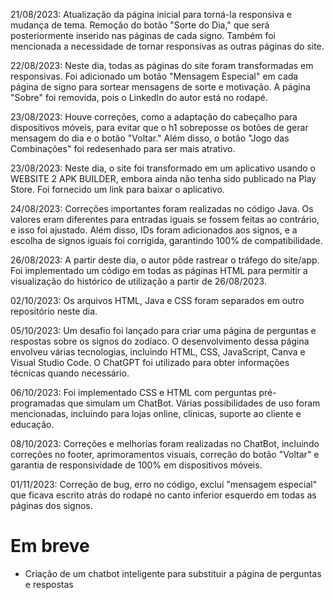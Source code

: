 21/08/2023: Atualização da página inicial para torná-la responsiva e mudança de tema. Remoção do botão "Sorte do Dia," que será posteriormente inserido nas páginas de cada signo. Também foi mencionada a necessidade de tornar responsivas as outras páginas do site.

22/08/2023: Neste dia, todas as páginas do site foram transformadas em responsivas. Foi adicionado um botão "Mensagem Especial" em cada página de signo para sortear mensagens de sorte e motivação. A página "Sobre" foi removida, pois o LinkedIn do autor está no rodapé.

23/08/2023: Houve correções, como a adaptação do cabeçalho para dispositivos móveis, para evitar que o h1 sobreposse os botões de gerar mensagem do dia e o botão "Voltar." Além disso, o botão "Jogo das Combinações" foi redesenhado para ser mais atrativo.

23/08/2023: Neste dia, o site foi transformado em um aplicativo usando o WEBSITE 2 APK BUILDER, embora ainda não tenha sido publicado na Play Store. Foi fornecido um link para baixar o aplicativo.

24/08/2023: Correções importantes foram realizadas no código Java. Os valores eram diferentes para entradas iguais se fossem feitas ao contrário, e isso foi ajustado. Além disso, IDs foram adicionados aos signos, e a escolha de signos iguais foi corrigida, garantindo 100% de compatibilidade.

26/08/2023: A partir deste dia, o autor pôde rastrear o tráfego do site/app. Foi implementado um código em todas as páginas HTML para permitir a visualização do histórico de utilização a partir de 26/08/2023.

02/10/2023: Os arquivos HTML, Java e CSS foram separados em outro repositório neste dia.

05/10/2023: Um desafio foi lançado para criar uma página de perguntas e respostas sobre os signos do zodíaco. O desenvolvimento dessa página envolveu várias tecnologias, incluindo HTML, CSS, JavaScript, Canva e Visual Studio Code. O ChatGPT foi utilizado para obter informações técnicas quando necessário.

06/10/2023: Foi implementado CSS e HTML com perguntas pré-programadas que simulam um ChatBot. Várias possibilidades de uso foram mencionadas, incluindo para lojas online, clínicas, suporte ao cliente e educação.

08/10/2023: Correções e melhorias foram realizadas no ChatBot, incluindo correções no footer, aprimoramentos visuais, correção do botão "Voltar" e garantia de responsividade de 100% em dispositivos móveis.

01/11/2023:  Correção de bug, erro no código, excluí "mensagem especial" que ficava escrito atrás do rodapé no canto inferior esquerdo em todas as páginas dos signos.

# Em breve

- Criação de um chatbot inteligente para substituir a página de perguntas e respostas
